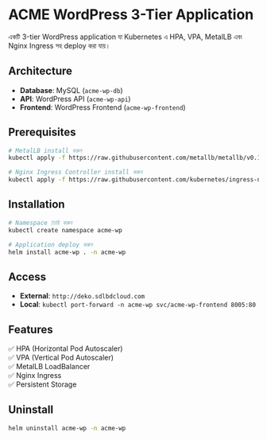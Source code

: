 # ACME WordPress 3-Tier Application

একটি 3-tier WordPress application যা Kubernetes এ HPA, VPA, MetalLB এবং Nginx Ingress সহ deploy করা যায়।

## Architecture

- **Database**: MySQL (`acme-wp-db`)
- **API**: WordPress API (`acme-wp-api`) 
- **Frontend**: WordPress Frontend (`acme-wp-frontend`)

## Prerequisites

```bash
# MetalLB install করুন
kubectl apply -f https://raw.githubusercontent.com/metallb/metallb/v0.13.12/config/manifests/metallb-native.yaml

# Nginx Ingress Controller install করুন
kubectl apply -f https://raw.githubusercontent.com/kubernetes/ingress-nginx/controller-v1.8.2/deploy/static/provider/cloud/deploy.yaml
```

## Installation

```bash
# Namespace তৈরি করুন
kubectl create namespace acme-wp

# Application deploy করুন
helm install acme-wp . -n acme-wp
```

## Access

- **External**: `http://deko.sdlbdcloud.com`
- **Local**: `kubectl port-forward -n acme-wp svc/acme-wp-frontend 8005:80`

## Features

✅ HPA (Horizontal Pod Autoscaler)  
✅ VPA (Vertical Pod Autoscaler)  
✅ MetalLB LoadBalancer  
✅ Nginx Ingress  
✅ Persistent Storage  

## Uninstall

```bash
helm uninstall acme-wp -n acme-wp
```
